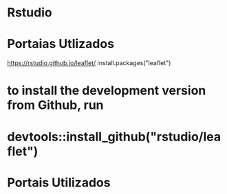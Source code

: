 # Rstudio
# Portaias Utlizados
https://rstudio.github.io/leaflet/
install.packages("leaflet")
# to install the development version from Github, run
# devtools::install_github("rstudio/leaflet")
# Portais Utilizados
